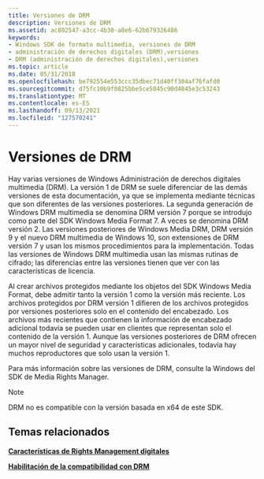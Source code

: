 ```yaml
---
title: Versiones de DRM
description: Versiones de DRM
ms.assetid: ac802547-a3cc-4b30-a8e6-62b679326486
keywords:
- Windows SDK de formato multimedia, versiones de DRM
- administración de derechos digitales (DRM),versiones
- DRM (administración de derechos digitales),versiones
ms.topic: article
ms.date: 05/31/2018
ms.openlocfilehash: be792554e553ccc35dbec71d40ff304af76fafd0
ms.sourcegitcommit: d75fc10b9f0825bbe5ce5045c90d4045e3c53243
ms.translationtype: MT
ms.contentlocale: es-ES
ms.lasthandoff: 09/13/2021
ms.locfileid: "127570241"
---
```

# <a name="drm-versions"></a>Versiones de DRM

Hay varias versiones de Windows Administración de derechos digitales multimedia (DRM). La versión 1 de DRM se suele diferenciar de las demás versiones de esta documentación, ya que se implementa mediante técnicas que son diferentes de las versiones posteriores. La segunda generación de Windows DRM multimedia se denomina DRM versión 7 porque se introdujo como parte del SDK Windows Media Format 7. A veces se denomina DRM versión 2. Las versiones posteriores de Windows Media DRM, DRM versión 9 y el nuevo DRM multimedia de Windows 10, son extensiones de DRM versión 7 y usan los mismos procedimientos para la implementación. Todas las versiones de Windows DRM multimedia usan las mismas rutinas de cifrado; las diferencias entre las versiones tienen que ver con las características de licencia.

Al crear archivos protegidos mediante los objetos del SDK Windows Media Format, debe admitir tanto la versión 1 como la versión más reciente. Los archivos protegidos por DRM versión 1 difieren de los archivos protegidos por versiones posteriores solo en el contenido del encabezado. Los archivos más recientes que contienen la información de encabezado adicional todavía se pueden usar en clientes que representan solo el contenido de la versión 1. Aunque las versiones posteriores de DRM ofrecen un mayor nivel de seguridad y características adicionales, todavía hay muchos reproductores que solo usan la versión 1.

Para más información sobre las versiones de DRM, consulte la Windows del SDK de Media Rights Manager.

> [!Note]  
> DRM no es compatible con la versión basada en x64 de este SDK.

 

## <a name="related-topics"></a>Temas relacionados

<dl> <dt>

[**Características de Rights Management digitales**](digital-rights-management-features.md)
</dt> <dt>

[**Habilitación de la compatibilidad con DRM**](enabling-drm-support.md)
</dt> </dl>

 

 




